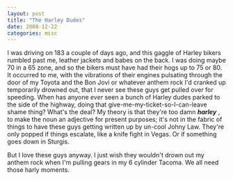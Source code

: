 ```yaml
---
layout: post
title: "The Harley Dudes"
date: 2008-12-22
categories: misc
---
```


I was driving on 183 a couple of days ago, and this gaggle of Harley bikers
rumbled past me, leather jackets and babes on the back. I was doing maybe 70 in
a 65 zone, and so the bikers must have had their hogs up to 75 or 80. It
occurred to me, with the vibrations of their engines pulsating through the door
of my Toyota and the Bon Jovi or whatever anthem rock I'd cranked up temporarily
drowned out, that I never see these guys get pulled over for speeding. When has
anyone _ever_ seen a bunch of Harley dudes parked to the side of the highway,
doing that give-me-my-ticket-so-I-can-leave shame thing? What's the deal? My
theory is that they're too damn **_harley_** , to make the noun an adjective
for present purposes; it's not in the fabric of things to have these guys
getting written up by un-cool Johny Law. They're only popped if things
escalate, like a knife fight in Vegas. Or if something goes down in Sturgis. 

But I love these guys anyway. I just wish they wouldn't drown out my anthem
rock when I'm pulling gears in my 6 cylinder Tacoma. We all need those harly
moments.